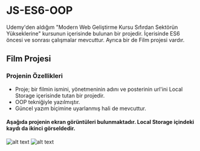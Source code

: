 # JS-ES6-OOP
Udemy'den aldığım "Modern Web Geliştirme Kursu Sıfırdan Sektörün Yükseklerine" kursunun içerisinde bulunan bir projedir. İçerisinde ES6 öncesi ve sonrası çalışmalar mevcuttur. Ayrıca bir de Film projesi vardır.

## Film Projesi
### Projenin Özellikleri
- Proje; bir filmin ismini, yönetmeninin adını ve posterinin url'ini Local Storage içerisinde tutan bir projedir.
- OOP tekniğiyle yazılmıştır.
- Güncel yazım biçimine uyarlanmış hali de mevcuttur.

#### Aşağıda projenin ekran görüntüleri bulunmaktadır. Local Storage içindeki kaydı da ikinci görseldedir. 
![alt text](https://i.hizliresim.com/kychbev.png)
![alt text](https://i.hizliresim.com/pte92qt.png)
